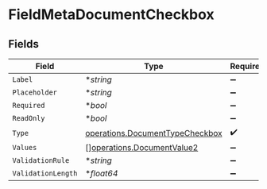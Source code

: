 # FieldMetaDocumentCheckbox


## Fields

| Field                                                                              | Type                                                                               | Required                                                                           | Description                                                                        |
| ---------------------------------------------------------------------------------- | ---------------------------------------------------------------------------------- | ---------------------------------------------------------------------------------- | ---------------------------------------------------------------------------------- |
| `Label`                                                                            | **string*                                                                          | :heavy_minus_sign:                                                                 | N/A                                                                                |
| `Placeholder`                                                                      | **string*                                                                          | :heavy_minus_sign:                                                                 | N/A                                                                                |
| `Required`                                                                         | **bool*                                                                            | :heavy_minus_sign:                                                                 | N/A                                                                                |
| `ReadOnly`                                                                         | **bool*                                                                            | :heavy_minus_sign:                                                                 | N/A                                                                                |
| `Type`                                                                             | [operations.DocumentTypeCheckbox](../../models/operations/documenttypecheckbox.md) | :heavy_check_mark:                                                                 | N/A                                                                                |
| `Values`                                                                           | [][operations.DocumentValue2](../../models/operations/documentvalue2.md)           | :heavy_minus_sign:                                                                 | N/A                                                                                |
| `ValidationRule`                                                                   | **string*                                                                          | :heavy_minus_sign:                                                                 | N/A                                                                                |
| `ValidationLength`                                                                 | **float64*                                                                         | :heavy_minus_sign:                                                                 | N/A                                                                                |